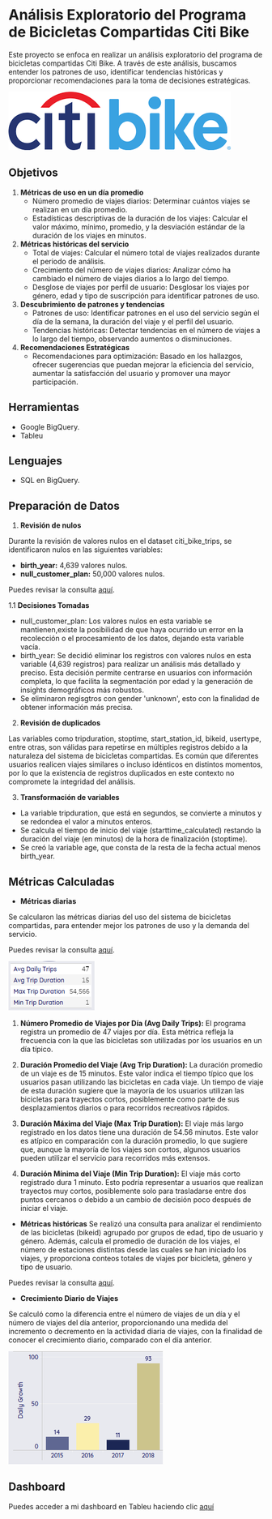 # Análisis Exploratorio del Programa de Bicicletas Compartidas Citi Bike

Este proyecto se enfoca en realizar un análisis exploratorio del programa de bicicletas compartidas Citi Bike. A través de este análisis, buscamos entender los patrones de uso, identificar tendencias históricas y proporcionar recomendaciones para la toma de decisiones estratégicas.

![alt text](images/logo.png)

## Objetivos
1. **Métricas de uso en un día promedio**
    - Número promedio de viajes diarios: Determinar cuántos viajes se realizan en un día promedio.
    - Estadísticas descriptivas de la duración de los viajes: Calcular el valor máximo, mínimo, promedio, y la desviación estándar de la duración de los viajes en minutos.
2. **Métricas históricas del servicio**
    - Total de viajes: Calcular el número total de viajes realizados durante el periodo de análisis.
    - Crecimiento del número de viajes diarios: Analizar cómo ha cambiado el número de viajes diarios a lo largo del tiempo.
    - Desglose de viajes por perfil de usuario: Desglosar los viajes por género, edad y tipo de suscripción para identificar patrones de uso.
3. **Descubrimiento de patrones y tendencias**
    - Patrones de uso: Identificar patrones en el uso del servicio según el día de la semana, la duración del viaje y el perfil del usuario.
    - Tendencias históricas: Detectar tendencias en el número de viajes a lo largo del tiempo, observando aumentos o disminuciones.
4. **Recomendaciones Estratégicas**
    - Recomendaciones para optimización: Basado en los hallazgos, ofrecer sugerencias que puedan mejorar la eficiencia del servicio, aumentar la satisfacción del usuario y promover una mayor participación.

## Herramientas
- Google BigQuery.
- Tableu

## Lenguajes
- SQL en BigQuery.

## Preparación de Datos

1. **Revisión de nulos**

Durante la revisión de valores nulos en el dataset citi_bike_trips, se identificaron nulos en las siguientes variables:

   - **birth_year:** 4,639 valores nulos.
   - **null_customer_plan:** 50,000 valores nulos.

Puedes revisar la consulta [aquí](sql/nulls.sql).

1.1 **Decisiones Tomadas**

   - null_customer_plan: Los valores nulos en esta variable se mantienen,existe la posibilidad de que haya ocurrido un error en la recolección o el procesamiento de los datos, dejando esta variable vacía.
   - birth_year: Se decidió eliminar los registros con valores nulos en esta variable (4,639 registros) para realizar un análisis más detallado y preciso. Esta decisión permite centrarse en usuarios con información completa, lo que facilita la segmentación por edad y la generación de insights demográficos más robustos.
   - Se eliminaron regisgtros con gender 'unknown', esto con la finalidad de obtener información más precisa.

2. **Revisión de duplicados**

Las variables como tripduration, stoptime, start_station_id, bikeid, usertype, entre otras, son válidas para repetirse en múltiples registros debido a la naturaleza del sistema de bicicletas compartidas. Es común que diferentes usuarios realicen viajes similares o incluso idénticos en distintos momentos, por lo que la existencia de registros duplicados en este contexto no compromete la integridad del análisis.

3. **Transformación de variables**
- La variable tripduration, que está en segundos, se convierte a minutos y se redondea el valor a minutos enteros.
- Se calcula el tiempo de inicio del viaje (starttime_calculated) restando la duración del viaje (en minutos) de la hora de finalización (stoptime).
- Se creó la variable age, que consta de la resta de la fecha actual menos birth_year.

## Métricas Calculadas

- **Métricas diarias**

Se calcularon las métricas diarias del uso del sistema de bicicletas compartidas, para entender mejor los patrones de uso y la demanda del servicio.

Puedes revisar la consulta [aquí](sql/metricas_uso_diario_avg.sql).

![alt text](images/metricas_uso_diario.png)

1. **Número Promedio de Viajes por Día (Avg Daily Trips):**
El programa registra un promedio de 47 viajes por día. Esta métrica refleja la frecuencia con la que las bicicletas son utilizadas por los usuarios en un día típico.

2. **Duración Promedio del Viaje (Avg Trip Duration):**
La duración promedio de un viaje es de 15 minutos. Este valor indica el tiempo típico que los usuarios pasan utilizando las bicicletas en cada viaje. Un tiempo de viaje de esta duración sugiere que la mayoría de los usuarios utilizan las bicicletas para trayectos cortos, posiblemente como parte de sus desplazamientos diarios o para recorridos recreativos rápidos.

3. **Duración Máxima del Viaje (Max Trip Duration):**
El viaje más largo registrado en los datos tiene una duración de 54.56 minutos. Este valor es atípico en comparación con la duración promedio, lo que sugiere que, aunque la mayoría de los viajes son cortos, algunos usuarios pueden utilizar el servicio para recorridos más extensos.

4. **Duración Mínima del Viaje (Min Trip Duration):**
El viaje más corto registrado dura 1 minuto. Esto podría representar a usuarios que realizan trayectos muy cortos, posiblemente solo para trasladarse entre dos puntos cercanos o debido a un cambio de decisión poco después de iniciar el viaje.

- **Métricas históricas**
Se realizó una consulta para analizar el rendimiento de las bicicletas (bikeid) agrupado por grupos de edad, tipo de usuario y género. Además, calcula el promedio de duración de los viajes, el número de estaciones distintas desde las cuales se han iniciado los viajes, y proporciona conteos totales de viajes por bicicleta, género y tipo de usuario. 

Puedes revisar la consulta [aquí](sql/metricas_historicas.sql).

- **Crecimiento Diario de Viajes**

Se calculó como la diferencia entre el número de viajes de un día y el número de viajes del día anterior, proporcionando una medida del incremento o decremento en la actividad diaria de viajes, con la finalidad de conocer el crecimiento diario, comparado con el día anterior.

![alt text](images/crecimiento_diario.png)



## Dashboard 
Puedes acceder a mi dashboard en Tableu haciendo clic [aquí](https://public.tableau.com/app/profile/veronica.yadira.dom.nguez/viz/citibike_17241285808320/Dashboard4?publish=yes)



